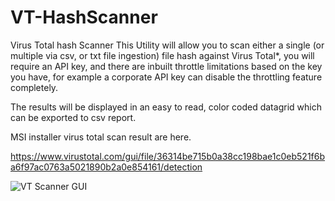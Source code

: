 # VT-HashScanner
Virus Total hash Scanner
This Utility will allow you to scan either a single (or multiple via csv, or txt file ingestion) file hash against Virus Total*, you will require an API key, and there are inbuilt throttle limitations based on the key you have, for example a corporate API key can disable the throttling feature completely.

The results will be displayed in an easy to read, color coded datagrid which can be exported to csv report.

MSI installer virus total scan result are here.

https://www.virustotal.com/gui/file/36314be715b0a38cc198bae1c0eb521f6ba6f97ac0763a5021890b2a0e854161/detection

![VT Scanner GUI](https://github.com/richeaston/VT-HashScanner/blob/main/Vthashscanner.png)

